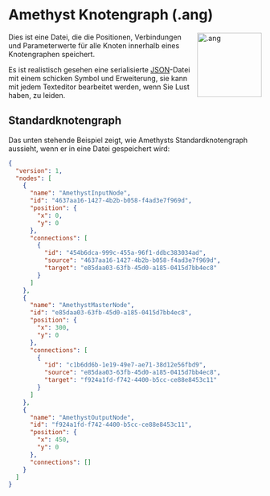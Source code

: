 # Amethyst Knotengraph (.ang)

<img align="right" src="https://github.com/Geoxor/amethyst/raw/master/assets/images/ang.png" alt=".ang" width="128"/>

Dies ist eine Datei, die die Positionen, Verbindungen und Parameterwerte für alle Knoten innerhalb eines Knotengraphen speichert.

Es ist realistisch gesehen eine serialisierte [JSON](https://en.wikipedia.org/wiki/JSON)-Datei mit einem schicken Symbol und Erweiterung,
sie kann mit jedem Texteditor bearbeitet werden, wenn Sie Lust haben, zu leiden.

## Standardknotengraph
Das unten stehende Beispiel zeigt, wie Amethysts Standardknotengraph aussieht, wenn er in eine Datei gespeichert wird:
```json
{
  "version": 1,
  "nodes": [
    {
      "name": "AmethystInputNode",
      "id": "4637aa16-1427-4b2b-b058-f4ad3e7f969d",
      "position": {
        "x": 0,
        "y": 0
      },
      "connections": [
        {
          "id": "454b6dca-999c-455a-96f1-ddbc383034ad",
          "source": "4637aa16-1427-4b2b-b058-f4ad3e7f969d",
          "target": "e85daa03-63fb-45d0-a185-0415d7bb4ec8"
        }
      ]
    },
    {
      "name": "AmethystMasterNode",
      "id": "e85daa03-63fb-45d0-a185-0415d7bb4ec8",
      "position": {
        "x": 300,
        "y": 0
      },
      "connections": [
        {
          "id": "c1b6dd6b-1e19-49e7-ae71-38d12e56fbd9",
          "source": "e85daa03-63fb-45d0-a185-0415d7bb4ec8",
          "target": "f924a1fd-f742-4400-b5cc-ce88e8453c11"
        }
      ]
    },
    {
      "name": "AmethystOutputNode",
      "id": "f924a1fd-f742-4400-b5cc-ce88e8453c11",
      "position": {
        "x": 450,
        "y": 0
      },
      "connections": []
    }
  ]
}
```
